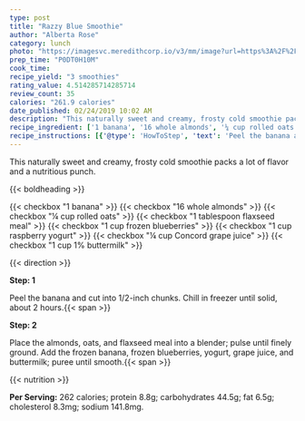 ```yaml
---
type: post
title: "Razzy Blue Smoothie"
author: "Alberta Rose"
category: lunch
photo: "https://imagesvc.meredithcorp.io/v3/mm/image?url=https%3A%2F%2Fimages.media-allrecipes.com%2Fuserphotos%2F427076.jpg"
prep_time: "P0DT0H10M"
cook_time: 
recipe_yield: "3 smoothies"
rating_value: 4.514285714285714
review_count: 35
calories: "261.9 calories"
date_published: 02/24/2019 10:02 AM
description: "This naturally sweet and creamy, frosty cold smoothie packs a lot of flavor and a nutritious punch."
recipe_ingredient: ['1 banana', '16 whole almonds', '¼ cup rolled oats', '1 tablespoon flaxseed meal', '1 cup frozen blueberries', '1 cup raspberry yogurt', '¼ cup Concord grape juice', '1 cup 1% buttermilk']
recipe_instructions: [{'@type': 'HowToStep', 'text': 'Peel the banana and cut into 1/2-inch chunks. Chill in freezer until solid, about 2 hours.\n'}, {'@type': 'HowToStep', 'text': 'Place the almonds, oats, and flaxseed meal into a blender; pulse until finely ground. Add the frozen banana, frozen blueberries, yogurt, grape juice, and buttermilk; puree until smooth.\n'}]
---
```


This naturally sweet and creamy, frosty cold smoothie packs a lot of flavor and a nutritious punch. 

{{< boldheading >}}

{{< checkbox "1  banana" >}}
{{< checkbox "16  whole almonds" >}}
{{< checkbox "¼ cup rolled oats" >}}
{{< checkbox "1 tablespoon flaxseed meal" >}}
{{< checkbox "1 cup frozen blueberries" >}}
{{< checkbox "1 cup raspberry yogurt" >}}
{{< checkbox "¼ cup Concord grape juice" >}}
{{< checkbox "1 cup 1% buttermilk" >}}


{{< direction >}}

**Step: 1**

Peel the banana and cut into 1/2-inch chunks. Chill in freezer until solid, about 2 hours.{{< span >}}

**Step: 2**

Place the almonds, oats, and flaxseed meal into a blender; pulse until finely ground. Add the frozen banana, frozen blueberries, yogurt, grape juice, and buttermilk; puree until smooth.{{< span >}}

{{< nutrition >}}

**Per Serving:** 262 calories; protein 8.8g; carbohydrates 44.5g; fat 6.5g; cholesterol 8.3mg; sodium 141.8mg.